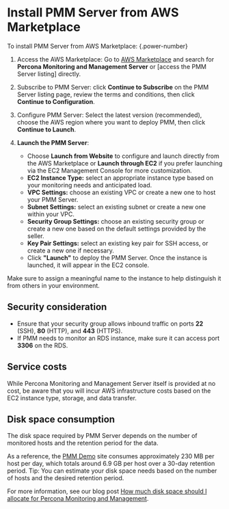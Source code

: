 # Install PMM Server from AWS Marketplace

To install PMM Server from AWS Marketplace:
{.power-number}

1. Access the AWS Marketplace: Go to [AWS Marketplace](https://aws.amazon.com/marketplace) and search for **Percona Monitoring and Management Server** or [access the PMM Server listing] directly.

2. Subscribe to PMM Server: click **Continue to Subscribe** on the PMM Server listing page, review the terms and conditions, then click **Continue to Configuration**.

3. Configure PMM Server: Select the latest version (recommended), choose the AWS region where you want to deploy PMM, then click **Continue to Launch**.
4. **Launch the PMM Server**: 
   - Choose **Launch from Website** to configure and launch directly from the AWS Marketplace or **Launch through EC2** if you prefer launching via the EC2 Management Console for more customization.
   - **EC2 Instance Type:** select an appropriate instance type based on your monitoring needs and anticipated load.
   - **VPC Settings:** choose an existing VPC or create a new one to host your PMM Server.
   - **Subnet Settings:** select an existing subnet or create a new one within your VPC.
   - **Security Group Settings:** choose an existing security group or create a new one based on the default settings provided by the seller.
   - **Key Pair Settings:** select an existing key pair for SSH access, or create a new one if necessary.
   - Click **"Launch"** to deploy the PMM Server.
Once the instance is launched, it will appear in the EC2 console.

Make sure to assign a meaningful name to the instance to help distinguish it from others in your environment.

## Security consideration

  - Ensure that your security group allows inbound traffic on ports **22** (SSH), **80** (HTTP), and **443** (HTTPS).
  - If PMM needs to monitor an RDS instance, make sure it can access port **3306** on the RDS.

## Service costs

While Percona Monitoring and Management Server itself is provided at no cost, be aware that you will incur AWS infrastructure costs based on the EC2 instance type, storage, and data transfer.

## Disk space consumption

The disk space required by PMM Server depends on the number of monitored hosts and the retention period for the data.

As a reference, the [PMM Demo](https://pmmdemo.percona.com/) site consumes approximately 230 MB per host per day, which totals around 6.9 GB per host over a 30-day retention period.
Tip: You can estimate your disk space needs based on the number of hosts and the desired retention period.

For more information, see our blog post [How much disk space should I allocate for Percona Monitoring and Management](https://www.percona.com/blog/2017/05/04/how-much-disk-space-should-i-allocate-for-percona-monitoring-and-management/).